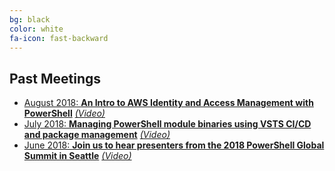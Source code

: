 ```yaml
---
bg: black
color: white
fa-icon: fast-backward
---
```


## Past Meetings

* <a target="_blank" href="https://www.meetup.com/ANZ-PowerShell-UserGroup/events/253053555/">August 2018: **An Intro to AWS Identity and Access Management with PowerShell**</a> <a target="_blank" href="https://www.youtube.com/watch?v=yprkiafSAcY">*(Video)*</a>
* <a target="_blank" href="https://www.meetup.com/ANZ-PowerShell-UserGroup/events/252104329/">July 2018: **Managing PowerShell module binaries using VSTS CI/CD and package management**</a> <a target="_blank" href="https://www.youtube.com/watch?v=Pp1d9YSavg0">*(Video)*</a>
* <a target="_blank" href="https://www.meetup.com/ANZ-PowerShell-UserGroup/events/250952052/">June 2018: **Join us to hear presenters from the 2018 PowerShell Global Summit in Seattle**</a> <a target="_blank" href="https://www.youtube.com/watch?v=u4mrpxWRgAg">*(Video)*</a>
